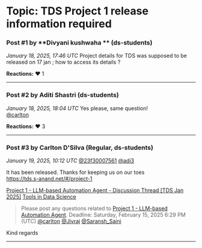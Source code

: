 # Topic: TDS Project 1 release information required

### Post #1 by **Divyani kushwaha ** (ds-students)
*January 18, 2025, 17:46 UTC*
Project details for TDS was supposed to be released on 17 jan ; how to access its details ?

**Reactions:** ❤️ 1

---

### Post #2 by **Aditi Shastri** (ds-students)
*January 18, 2025, 18:04 UTC*
Yes please, same question!  
[@carlton](https://discourse.onlinedegree.iitm.ac.in/u/carlton)

**Reactions:** ❤️ 3

---

### Post #3 by **Carlton D'Silva** (Regular, ds-students)
*January 19, 2025, 10:12 UTC*
[@23f30007561](https://discourse.onlinedegree.iitm.ac.in/u/23f30007561) [@adi3](https://discourse.onlinedegree.iitm.ac.in/u/adi3)

It has been released. Thanks for keeping us on our toes   
<https://tds.s-anand.net/#/project-1>

[Project 1 - LLM-based Automation Agent - Discussion Thread [TDS Jan 2025]](https://discourse.onlinedegree.iitm.ac.in/t/project-1-llm-based-automation-agent-discussion-thread-tds-jan-2025/164277) [Tools in Data Science](https://discourse.onlinedegree.iitm.ac.in/c/courses/tds-kb/34)

> Please post any questions related to [Project 1 - LLM-based Automation Agent](https://tds.s-anand.net/#/project-1).
> Deadline: Saturday, February 15, 2025 6:29 PM (UTC)
> [@carlton](https://discourse.onlinedegree.iitm.ac.in/u/carlton) [@Jivraj](https://discourse.onlinedegree.iitm.ac.in/u/jivraj) [@Saransh\_Saini](https://discourse.onlinedegree.iitm.ac.in/u/saransh_saini)

Kind regards

---
